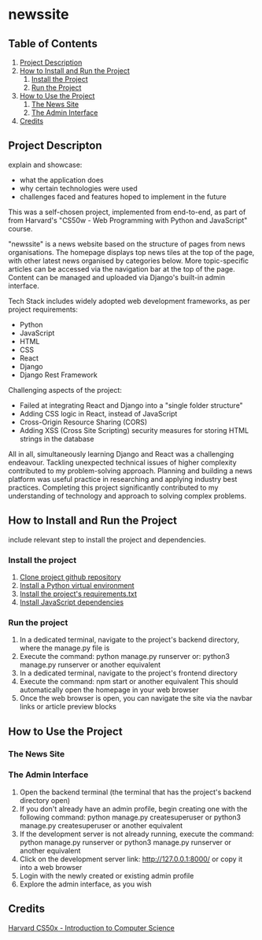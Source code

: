# newssite

## Table of Contents
1. [Project Description](#project-description)
2. [How to Install and Run the Project](#how-to-install-and-run-the-project)
    1. [Install the Project](#install-the-project)
    2. [Run the Project](#run-the-project)
3. [How to Use the Project](#how-to-use-the-project)
    1. [The News Site](#the-news-site)
    2. [The Admin Interface](#the-admin-interface)
4. [Credits](#credits)

## Project Descripton
explain and showcase:
- what the application does
- why certain technologies were used
- challenges faced and features hoped to implement in the future

This was a self-chosen project, implemented from end-to-end, as part of from Harvard's "CS50w - Web Programming with Python and JavaScript" course.

"newssite" is a news website based on the structure of pages from news organisations. The homepage displays top news tiles at the top of the page, with other latest news organised by categories below.
More topic-specific articles can be accessed via the navigation bar at the top of the page. Content can be managed and uploaded via Django's built-in admin interface. 

Tech Stack includes widely adopted web development frameworks, as per project requirements:
- Python
- JavaScript
- HTML
- CSS
- React
- Django
- Django Rest Framework

Challenging aspects of the project:
- Failed at integrating React and Django into a "single folder structure"
- Adding CSS logic in React, instead of JavaScript
- Cross-Origin Resource Sharing (CORS)
- Adding XSS (Cross Site Scripting) security measures for storing HTML strings in the database

All in all, simultaneously learning Django and React was a challenging endeavour. Tackling unexpected technical issues of higher complexity contributed to my problem-solving approach. Planning and building a news platform was useful practice in researching and applying industry best practices. Completing this project significantly contributed to my understanding of technology and approach to solving complex problems.

## How to Install and Run the Project
include relevant step to install the project and dependencies.

### Install the project
1. [Clone project github repository](https://docs.github.com/en/repositories/creating-and-managing-repositories/cloning-a-repository)
2. [Install a Python virtual environment](https://docs.python.org/3/tutorial/venv.html)
3. [Install the project's requirements.txt](https://www.freecodecamp.org/news/python-requirementstxt-explained/)
4. [Install JavaScript dependencies](https://nodejs.org/en/learn/getting-started/an-introduction-to-the-npm-package-manager)
 
### Run the project
1. In a dedicated terminal, navigate to the project's backend directory, where the manage.py file is
2. Execute the command: python manage.py runserver 
or: python3 manage.py runserver
or another equivalent
3. In a dedicated terminal, navigate to the project's frontend directory
4. Execute the command: npm start
or another equivalent
This should automatically open the homepage in your web browser
5. Once the web browser is open, you can navigate the site via the navbar links or article preview blocks

## How to Use the Project
### The News Site

### The Admin Interface
1. Open the backend terminal (the terminal that has the project's backend directory open)
2. If you don't already have an admin profile, begin creating one with the following command:
python manage.py createsuperuser
or python3 manage.py createsuperuser
or another equivalent
3. If the development server is not already running, execute the command:
python manage.py runserver 
or python3 manage.py runserver
or another equivalent
4. Click on the development server link: http://127.0.0.1:8000/
or copy it into a web browser
5. Login with the newly created or existing admin profile
6. Explore the admin interface, as you wish

## Credits
[Harvard CS50x - Introduction to Computer Science](https://cs50.harvard.edu/x/2024/)
